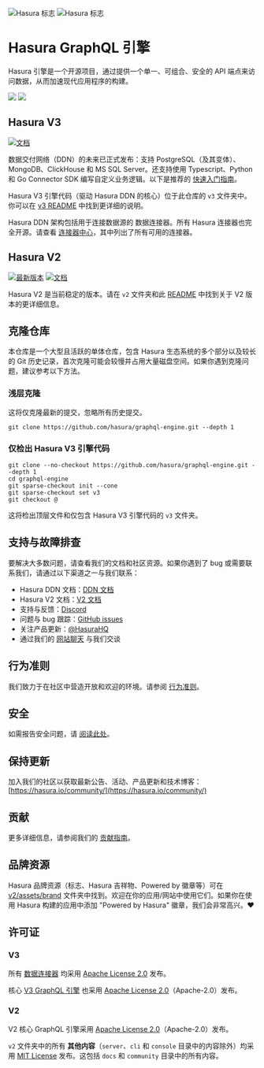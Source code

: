 ![Hasura 标志](./assets/hasura_logo_primary_darkbg.png#gh-dark-mode-only)
![Hasura 标志](./assets/hasura_logo_primary_lightbg.png#gh-light-mode-only)

# Hasura GraphQL 引擎

Hasura 引擎是一个开源项目，通过提供一个单一、可组合、安全的 API 端点来访问数据，从而加速现代应用程序的构建。

<a href="https://hasura.io/"><img src="https://img.shields.io/badge/🏠_访问-Hasura_官网-blue.svg?style=flat"></a>
<a href="https://hasura.io/community/"><img src="https://img.shields.io/badge/😊_加入-社区-blue.svg?style=flat"></a>

## Hasura V3

[![文档](https://img.shields.io/badge/文档-v3-yellow.svg?style=flat)](https://hasura.io/docs/3.0/getting-started/quickstart/)

数据交付网络（DDN）的未来已正式发布：支持 PostgreSQL（及其变体）、MongoDB、ClickHouse 和 MS SQL Server。还支持使用 Typescript、Python 和 Go Connector SDK 编写自定义业务逻辑。以下是推荐的 [快速入门指南](https://hasura.io/docs/3.0/getting-started/quickstart/)。

Hasura V3 引擎代码（驱动 Hasura DDN 的核心）位于此仓库的 `v3` 文件夹中。你可以在 [v3 README](/v3/README.md) 中找到更详细的说明。

Hasura DDN 架构包括用于连接数据源的 数据连接器。所有 Hasura 连接器也完全开源。请查看 [连接器中心](https://hasura.io/connectors/)，其中列出了所有可用的连接器。

## Hasura V2

[![最新版本](https://img.shields.io/github/v/release/hasura/graphql-engine)](https://github.com/hasura/graphql-engine/releases/latest)
[![文档](https://img.shields.io/badge/文档-v2.x-yellow.svg?style=flat)](https://hasura.io/docs)

Hasura V2 是当前稳定的版本。请在 `v2` 文件夹和此 [README](V2-README.md) 中找到关于 V2 版本的更详细信息。

## 克隆仓库

本仓库是一个大型且活跃的单体仓库，包含 Hasura 生态系统的多个部分以及较长的 Git 历史记录，首次克隆可能会较慢并占用大量磁盘空间。如果你遇到克隆问题，建议参考以下方法。

### 浅层克隆

这将仅克隆最新的提交，忽略所有历史提交。

```
git clone https://github.com/hasura/graphql-engine.git --depth 1
```

### 仅检出 Hasura V3 引擎代码

```
git clone --no-checkout https://github.com/hasura/graphql-engine.git --depth 1
cd graphql-engine
git sparse-checkout init --cone
git sparse-checkout set v3
git checkout @
```

这将检出顶层文件和仅包含 Hasura V3 引擎代码的 `v3` 文件夹。

## 支持与故障排查

要解决大多数问题，请查看我们的文档和社区资源。如果你遇到了 bug 或需要联系我们，请通过以下渠道之一与我们联系：

- Hasura DDN 文档：[DDN 文档](https://hasura.io/docs/3.0/)
- Hasura V2 文档：[V2 文档](https://hasura.io/docs/)
- 支持与反馈：[Discord](https://discord.gg/hasura)
- 问题与 bug 跟踪：[GitHub issues](https://github.com/hasura/graphql-engine/issues)
- 关注产品更新：[@HasuraHQ](https://twitter.com/hasurahq)
- 通过我们的 [网站聊天](https://hasura.io) 与我们交谈

## 行为准则

我们致力于在社区中营造开放和欢迎的环境。请参阅 [行为准则](code-of-conduct.md)。

## 安全

如需报告安全问题，请 [阅读此处](SECURITY.md)。

## 保持更新

加入我们的社区以获取最新公告、活动、产品更新和技术博客：
[https://hasura.io/community/](https://hasura.io/community/)

## 贡献

更多详细信息，请参阅我们的 [贡献指南](CONTRIBUTING.md)。

## 品牌资源

Hasura 品牌资源（标志、Hasura 吉祥物、Powered by 徽章等）可在 [v2/assets/brand](assets/brand) 文件夹中找到。欢迎在你的应用/网站中使用它们。如果你在使用 Hasura 构建的应用中添加 "Powered by Hasura" 徽章，我们会非常高兴。❤️

## 许可证

### V3

所有 [数据连接器](https://github.com/hasura/ndc-hub) 均采用 [Apache License 2.0](https://www.apache.org/licenses/LICENSE-2.0) 发布。

核心 [V3 GraphQL 引擎](v3/) 也采用 [Apache License 2.0](https://www.apache.org/licenses/LICENSE-2.0)（Apache-2.0）发布。

### V2

V2 核心 GraphQL 引擎采用 [Apache License 2.0](https://www.apache.org/licenses/LICENSE-2.0)（Apache-2.0）发布。

`v2` 文件夹中的所有 **其他内容**（`server`、`cli` 和 `console` 目录中的内容除外）均采用 [MIT License](LICENSE-community) 发布。这包括 `docs` 和 `community` 目录中的所有内容。
